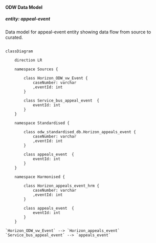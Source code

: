 #### ODW Data Model

##### entity: appeal-event

Data model for appeal-event entity showing data flow from source to curated.

```mermaid

classDiagram

    direction LR

    namespace Sources {

        class Horizon_ODW_vw_Event {
            caseNumber: varchar
            ,eventId: int
        }

        class Service_bus_appeal_event  {
            eventId: int
        }
    }

    namespace Standardised {

        class odw_standardised_db.Horizon_appeals_event {
            caseNumber: varchar
            ,eventId: int
        }

        class appeals_event  {
            eventId: int
        }
    }

    namespace Harmonised {

        class Horizon_appeals_event_hrm {
            caseNumber: varchar
            ,eventId: int
        }

        class appeals_event  {
            eventId: int
        }
    }

`Horizon_ODW_vw_Event` --> `Horizon_appeals_event`
`Service_bus_appeal_event` --> `appeals_event`

```